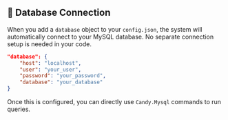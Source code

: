 ## 🔌 Database Connection

When you add a `database` object to your `config.json`, the system will automatically connect to your MySQL database. No separate connection setup is needed in your code.

```json
"database": {
    "host": "localhost",
    "user": "your_user",
    "password": "your_password",
    "database": "your_database"
}
```

Once this is configured, you can directly use `Candy.Mysql` commands to run queries.
